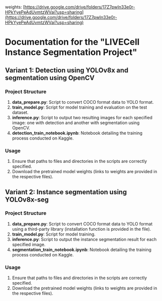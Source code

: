 weights: [https://drive.google.com/drive/folders/17Z7pwIn33e0r-HPkYyePeAdUvmtzWVai?usp=sharing](https://drive.google.com/drive/folders/17Z7pwIn33e0r-HPkYyePeAdUvmtzWVai?usp=sharing)


# Documentation for the "LIVECell Instance Segmentation Project"

## Variant 1: Detection using YOLOv8x and segmentation using OpenCV

### Project Structure
1. **data_prepare.py**: Script to convert COCO format data to YOLO format.
2. **train_model.py**: Script for model training and evaluation on the test dataset.
3. **inference.py**: Script to output two resulting images for each specified image: one with detection and another with segmentation using OpenCV.
4. **detection_train_notebook.ipynb**: Notebook detailing the training process conducted on Kaggle.

### Usage
1. Ensure that paths to files and directories in the scripts are correctly specified.
2. Download the pretrained model weights (links to weights are provided in the respective files).

## Variant 2: Instance segmentation using YOLOv8x-seg

### Project Structure
1. **data_prepare.py**: Script to convert COCO format data to YOLO format using a third-party library (installation function is provided in the file).
2. **train_model.py**: Script for model training.
3. **inference.py**: Script to output the instance segmentation result for each specified image.
4. **segmentation_train_notebook.ipynb**: Notebook detailing the training process conducted on Kaggle.

### Usage
1. Ensure that paths to files and directories in the scripts are correctly specified.
2. Download the pretrained model weights (links to weights are provided in the respective files).
